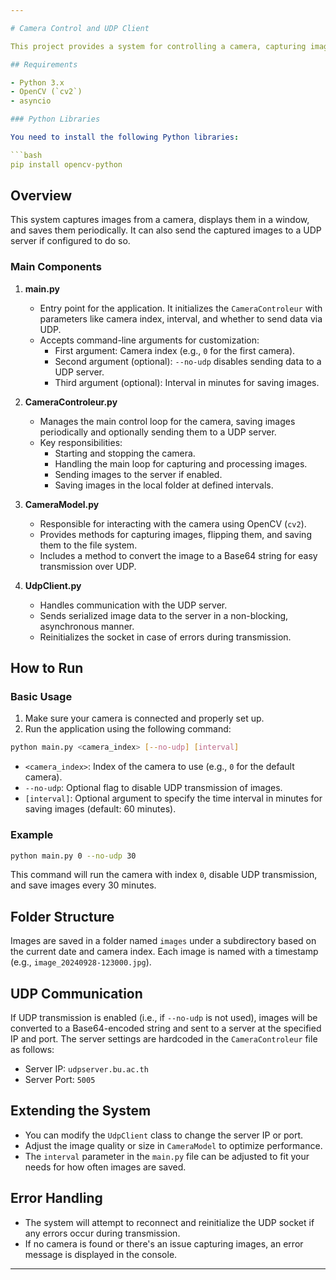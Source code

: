 ```yaml
---

# Camera Control and UDP Client

This project provides a system for controlling a camera, capturing images, and optionally sending them to a server via UDP. It includes multiple Python modules responsible for various tasks such as camera control, UDP communication, and image processing.

## Requirements

- Python 3.x
- OpenCV (`cv2`)
- asyncio

### Python Libraries

You need to install the following Python libraries:

```bash
pip install opencv-python
```

## Overview

This system captures images from a camera, displays them in a window, and saves them periodically. It can also send the captured images to a UDP server if configured to do so.

### Main Components

1. **main.py**
   - Entry point for the application. It initializes the `CameraControleur` with parameters like camera index, interval, and whether to send data via UDP.
   - Accepts command-line arguments for customization:
     - First argument: Camera index (e.g., `0` for the first camera).
     - Second argument (optional): `--no-udp` disables sending data to a UDP server.
     - Third argument (optional): Interval in minutes for saving images.

2. **CameraControleur.py**
   - Manages the main control loop for the camera, saving images periodically and optionally sending them to a UDP server.
   - Key responsibilities:
     - Starting and stopping the camera.
     - Handling the main loop for capturing and processing images.
     - Sending images to the server if enabled.
     - Saving images in the local folder at defined intervals.

3. **CameraModel.py**
   - Responsible for interacting with the camera using OpenCV (`cv2`).
   - Provides methods for capturing images, flipping them, and saving them to the file system.
   - Includes a method to convert the image to a Base64 string for easy transmission over UDP.

4. **UdpClient.py**
   - Handles communication with the UDP server.
   - Sends serialized image data to the server in a non-blocking, asynchronous manner.
   - Reinitializes the socket in case of errors during transmission.

## How to Run

### Basic Usage

1. Make sure your camera is connected and properly set up.
2. Run the application using the following command:

```bash
python main.py <camera_index> [--no-udp] [interval]
```

- `<camera_index>`: Index of the camera to use (e.g., `0` for the default camera).
- `--no-udp`: Optional flag to disable UDP transmission of images.
- `[interval]`: Optional argument to specify the time interval in minutes for saving images (default: 60 minutes).

### Example

```bash
python main.py 0 --no-udp 30
```

This command will run the camera with index `0`, disable UDP transmission, and save images every 30 minutes.

## Folder Structure

Images are saved in a folder named `images` under a subdirectory based on the current date and camera index. Each image is named with a timestamp (e.g., `image_20240928-123000.jpg`).

## UDP Communication

If UDP transmission is enabled (i.e., if `--no-udp` is not used), images will be converted to a Base64-encoded string and sent to a server at the specified IP and port. The server settings are hardcoded in the `CameraControleur` file as follows:

- Server IP: `udpserver.bu.ac.th`
- Server Port: `5005`

## Extending the System

- You can modify the `UdpClient` class to change the server IP or port.
- Adjust the image quality or size in `CameraModel` to optimize performance.
- The `interval` parameter in the `main.py` file can be adjusted to fit your needs for how often images are saved.

## Error Handling

- The system will attempt to reconnect and reinitialize the UDP socket if any errors occur during transmission.
- If no camera is found or there's an issue capturing images, an error message is displayed in the console.

---
```

